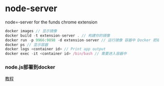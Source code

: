 # node-server

node=-server for the funds chrome extension

```javascript
docker images // 显示镜像
docker build -t extension-server . // 构建你的镜像
docker run -p 9966:9898 -d extension-server // 运行镜像 容器中 Docker 把端口号 9898 映射到你机器上的 9966
docker ps // 显示容器
docker logs <container id> // Print app output
docker exec -it <container id> /bin/bash // 需要进入容器中
```

### node.js部署到docker

[教程](https://nodejs.org/en/docs/guides/nodejs-docker-webapp/)
